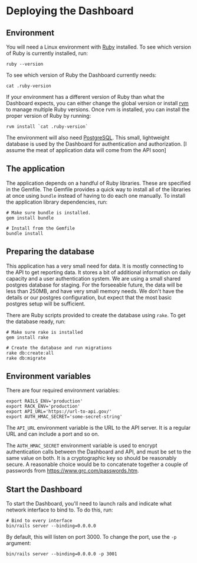 # Deploying the Dashboard

## Environment

You will need a Linux environment with [Ruby](https://www.ruby-lang.org/en/) installed.  To see which version of Ruby is currently installed, run:

```
ruby --version
```

To see which version of Ruby the Dashboard currently needs:

```
cat .ruby-version
```

If your environment has a different version of Ruby than what the Dashboard expects, you can either change the global version or install [rvm](http://rvm.io/) to manage multiple Ruby versions.  Once rvm is installed, you can install the proper version of Ruby by running:

```
rvm install `cat .ruby-version`
```

The environment will also need [PostgreSQL](https://www.postgresql.org/).  This small, lightweight database is used by the Dashboard for authentication and authorization.  [I assume the meat of application data will come from the API soon]

## The application

The application depends on a handful of Ruby libraries.  These are specified in the Gemfile.  The Gemfile provides a quick way to install all of the libraries at once using `bundle` instead of having to do each one manually.  To install the application library dependencies, run:

```
# Make sure bundle is installed.
gem install bundle

# Install from the Gemfile
bundle install
```

## Preparing the database

This application has a very small need for data. It is mostly connecting
to the API to get reporting data. It stores a bit of additional
information on daily capacity and a user authentication system. We are
using a small shared postgres database for staging. For the forseeable
future, the data will be less than 250MB, and have very small memory
needs. We don't have the details or our postgres configuration, but
expect that the most basic postgres setup will be sufficient.

There are Ruby scripts provided to create the database using `rake`.  To get the database ready, run:

```
# Make sure rake is installed
gem install rake

# Create the database and run migrations
rake db:create:all
rake db:migrate 
```

## Environment variables

There are four required environment variables:

```
export RAILS_ENV='production'
export RACK_ENV='production'
export API_URL='https://url-to-api.gov/'
export AUTH_HMAC_SECRET='some-secret-string'
```

The `API_URL` environment variable is the URL to the API server.  It is a regular URL and can include a port and so on.

The `AUTH_HMAC_SECRET` environment variable is used to encrypt authentication calls between the Dashboard and API, and must be set to the same value on both.  It is a cryptographic key so should be reasonably secure.  A reasonable choice would be to concatenate together a couple of passwords from https://www.grc.com/passwords.htm.

## Start the Dashboard

To start the Dashboard, you'll need to launch rails and indicate what network interface to bind to.  To do this, run:

```
# Bind to every interface
bin/rails server --binding=0.0.0.0
```

By default, this will listen on port 3000.  To change the port, use the `-p` argument:

```
bin/rails server --binding=0.0.0.0 -p 3001
```
